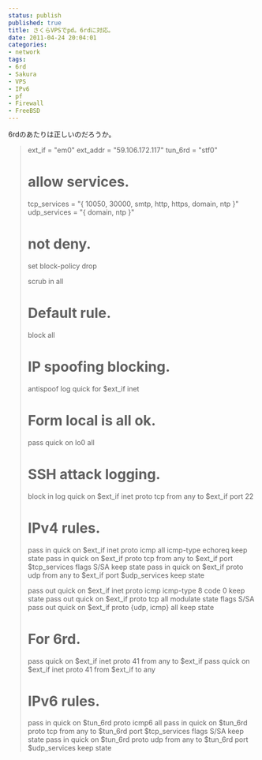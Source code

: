 ```yaml
---
status: publish
published: true
title: さくらVPSでpd。6rdに対応。
date: 2011-04-24 20:04:01
categories:
- network
tags:
- 6rd
- Sakura
- VPS
- IPv6
- pf
- Firewall
- FreeBSD
---
```

6rdのあたりは正しいのだろうか。
<blockquote>ext_if = "em0"
ext_addr = "59.106.172.117"
tun_6rd = "stf0"

# allow services.
tcp_services = "{ 10050, 30000, smtp, http, https, domain, ntp }"
udp_services = "{ domain, ntp }"

# not deny.
set block-policy drop

scrub in all

# Default rule.
block all

# IP spoofing blocking.
antispoof log quick for $ext_if inet

# Form local is all ok.
pass quick on lo0 all

# SSH attack logging.
block in log quick on $ext_if inet proto tcp from any to $ext_if port 22

# IPv4 rules.
pass in quick on $ext_if inet proto icmp all icmp-type echoreq keep state
pass in quick on $ext_if proto tcp from any to $ext_if port $tcp_services flags S/SA keep state
pass in quick on $ext_if proto udp from any to $ext_if port $udp_services keep state

pass out quick on $ext_if inet proto icmp icmp-type 8 code 0 keep state
pass out quick on $ext_if proto tcp all modulate state flags S/SA
pass out quick on $ext_if proto {udp, icmp} all keep state

# For 6rd.
pass quick on $ext_if inet proto 41 from any to $ext_if
pass quick on $ext_if inet proto 41 from $ext_if to any

# IPv6 rules.
pass in quick on $tun_6rd proto icmp6 all
pass in quick on $tun_6rd proto tcp from any to $tun_6rd port $tcp_services flags S/SA keep state
pass in quick on $tun_6rd proto udp from any to $tun_6rd port $udp_services keep state</blockquote>
